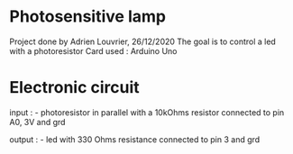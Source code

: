 # Photosensitive lamp

Project done by Adrien Louvrier, 26/12/2020
The goal is to control a led with a photoresistor
Card used : Arduino Uno

# Electronic circuit
input : 
	- photoresistor in parallel with a 10kOhms resistor connected to pin A0, 3V and grd
	
output : 
	- led with 330 Ohms resistance connected to pin 3 and grd